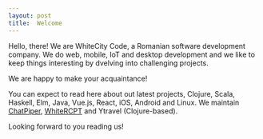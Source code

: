 ```yaml
---
layout: post
title:  Welcome
---
```


Hello, there! We are WhiteCity Code, a Romanian software development company. We do web, mobile, IoT and desktop development and we like to keep things interesting by dvelving into challenging projects.

We are happy to make your acquaintance!

You can expect to read here about out latest projects, Clojure, Scala, Haskell, Elm, Java, Vue.js, React, iOS, Android and Linux. We maintain [ChatPiper](https://chatpiper.com), [WhiteRCPT](https://whitercpt.com) and Ytravel (Clojure-based). 

Looking forward to you reading us!

